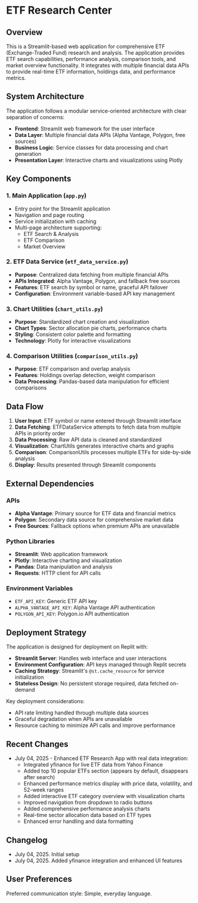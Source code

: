 # ETF Research Center

## Overview

This is a Streamlit-based web application for comprehensive ETF (Exchange-Traded Fund) research and analysis. The application provides ETF search capabilities, performance analysis, comparison tools, and market overview functionality. It integrates with multiple financial data APIs to provide real-time ETF information, holdings data, and performance metrics.

## System Architecture

The application follows a modular service-oriented architecture with clear separation of concerns:

- **Frontend**: Streamlit web framework for the user interface
- **Data Layer**: Multiple financial data APIs (Alpha Vantage, Polygon, free sources)
- **Business Logic**: Service classes for data processing and chart generation
- **Presentation Layer**: Interactive charts and visualizations using Plotly

## Key Components

### 1. Main Application (`app.py`)
- Entry point for the Streamlit application
- Navigation and page routing
- Service initialization with caching
- Multi-page architecture supporting:
  - ETF Search & Analysis
  - ETF Comparison
  - Market Overview

### 2. ETF Data Service (`etf_data_service.py`)
- **Purpose**: Centralized data fetching from multiple financial APIs
- **APIs Integrated**: Alpha Vantage, Polygon, and fallback free sources
- **Features**: ETF search by symbol or name, graceful API failover
- **Configuration**: Environment variable-based API key management

### 3. Chart Utilities (`chart_utils.py`)
- **Purpose**: Standardized chart creation and visualization
- **Chart Types**: Sector allocation pie charts, performance charts
- **Styling**: Consistent color palette and formatting
- **Technology**: Plotly for interactive visualizations

### 4. Comparison Utilities (`comparison_utils.py`)
- **Purpose**: ETF comparison and overlap analysis
- **Features**: Holdings overlap detection, weight comparison
- **Data Processing**: Pandas-based data manipulation for efficient comparisons

## Data Flow

1. **User Input**: ETF symbol or name entered through Streamlit interface
2. **Data Fetching**: ETFDataService attempts to fetch data from multiple APIs in priority order
3. **Data Processing**: Raw API data is cleaned and standardized
4. **Visualization**: ChartUtils generates interactive charts and graphs
5. **Comparison**: ComparisonUtils processes multiple ETFs for side-by-side analysis
6. **Display**: Results presented through Streamlit components

## External Dependencies

### APIs
- **Alpha Vantage**: Primary source for ETF data and financial metrics
- **Polygon**: Secondary data source for comprehensive market data
- **Free Sources**: Fallback options when premium APIs are unavailable

### Python Libraries
- **Streamlit**: Web application framework
- **Plotly**: Interactive charting and visualization
- **Pandas**: Data manipulation and analysis
- **Requests**: HTTP client for API calls

### Environment Variables
- `ETF_API_KEY`: Generic ETF API key
- `ALPHA_VANTAGE_API_KEY`: Alpha Vantage API authentication
- `POLYGON_API_KEY`: Polygon.io API authentication

## Deployment Strategy

The application is designed for deployment on Replit with:
- **Streamlit Server**: Handles web interface and user interactions
- **Environment Configuration**: API keys managed through Replit secrets
- **Caching Strategy**: Streamlit's `@st.cache_resource` for service initialization
- **Stateless Design**: No persistent storage required, data fetched on-demand

Key deployment considerations:
- API rate limiting handled through multiple data sources
- Graceful degradation when APIs are unavailable
- Resource caching to minimize API calls and improve performance

## Recent Changes

- July 04, 2025 - Enhanced ETF Research App with real data integration:
  - Integrated yfinance for live ETF data from Yahoo Finance
  - Added top 10 popular ETFs section (appears by default, disappears after search)
  - Enhanced performance metrics display with price data, volatility, and 52-week ranges
  - Added interactive ETF category overview with visualization charts
  - Improved navigation from dropdown to radio buttons
  - Added comprehensive performance analysis charts
  - Real-time sector allocation data based on ETF types
  - Enhanced error handling and data formatting

## Changelog

- July 04, 2025. Initial setup
- July 04, 2025. Added yfinance integration and enhanced UI features

## User Preferences

Preferred communication style: Simple, everyday language.